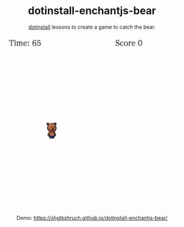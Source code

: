 <div align="center">
  <h1>dotinstall-enchantjs-bear</h1>
  <p><a href="http://dotinstall.com">dotinstall</a> lessons to create a game to catch the bear.</p>
  <img src="https://github.com/shgtkshruch/dotinstall-enchantjs-bear/blob/master/screencapture.gif?raw=true">
  <p>Demo: <a href="https://shgtkshruch.github.io/dotinstall-enchantjs-bear/">https://shgtkshruch.github.io/dotinstall-enchantjs-bear/</a>
</div>
